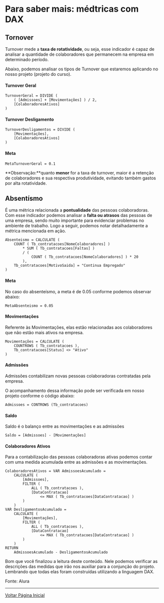 # Para saber mais: médtricas com DAX

## Tornover

Turnover mede a **taxa de rotatividade**, ou seja, esse indicador é capaz de analisar a quantidade de colaboradores que permanecem na empresa em determinado período.

Abaixo, podemos analisar os tipos de Turnover que estaremos aplicando no nosso projeto (projeto do curso).

#### Turnover Geral
```
TurnoverGeral = DIVIDE (
    ( [Admissoes] + [Movimentações] ) / 2,
    [ColaboradoresAtivos]
)
```

#### Turnover Desligamento
```
TurnoverDesligamentos = DIVIDE (
    [Movimentações],
    [ColaboradoresAtivos]
)
```

#### Meta
```
MetaTurnoverGeral = 0.1
```
**Observação:**quanto **menor** for a taxa de turnover, maior é a retenção de colaboradores e sua respectiva produtividade, evitando também gastos por alta rotatividade.

## Absentísmo

É uma métrica relacionada a **pontualidade** das pessoas colaboradoras. Com esse indicador podemos analisar a **falta ou atrasos** das pessoas de uma empresa, sendo muito importante para evidenciar problemas no ambiente de trabalho. Logo a seguir, podemos notar detalhadamente a métrica mencionada em ação.
```
Absenteismo = CALCULATE (
    COUNT ( Tb_contratacoes[NomeColaboradores] )
        * SUM ( Tb_contratacoes[Faltas] )
        / (
            COUNT ( Tb_contratacoes[NomeColaboradores] ) * 20
        ),
    Tb_contratacoes[MotivoSaida] = "Continua Empregado"
)
```

#### Meta

No caso do absenteísmo, a meta é de 0.05 conforme podemos observar abaixo:
```
MetaAbsenteismo = 0.05
```

#### Movimentações

Referente às Movimentações, elas estão relacionadas aos colaboradores que não estão mais ativos na empresa.
```
Movimentações = CALCULATE (
    COUNTROWS ( Tb_contratacoes ),
    Tb_contratacoes[Status] <> "Ativo"
)
```
#### Admissões

Admissões contabilizam novas pessoas colaboradoras contratadas pela empresa.

O acompanhamento dessa informação pode ser verificada em nosso projeto conforme o código abaixo:
```
Admissoes = CONTROWS (Tb_contratacoes)
```

#### Saldo

Saldo é o balanço entre as movimentações e as admissões
```
Saldo = [Admissoes] - [Movimentações]
```

#### Colaboradores Ativos

Para a contabilização das pessoas colaboradoras ativas podemos contar com uma medida acumulada entre as admissões e as movimentações.
```
ColaboradoresAtivos = VAR AdmissoesAcumulado =
    CALCULATE (
        [Admissoes],
        FILTER (
            ALL ( Tb_contratacoes ),
            [DataContratacao]
                <= MAX ( Tb_contratacoes[DataContratacao] )
        )
    )
VAR DesligamentosAcumulado =
    CALCULATE (
        [Movimentações],
        FILTER (
            ALL ( Tb_contratacoes ),
            [DataContratacao]
                <= MAX ( Tb_contratacoes[DataContratacao] )
        )
    )
RETURN
    AdmissoesAcumulado - DesligamentosAcumulado
```

Bom que você finalizou a leitura deste conteúdo. Nele podemos verificar as descrições das medidas que irão nos auxiliar para a conjunção do projeto. Lembrando que todas elas foram construídas utilizando a linguagem DAX.

Fonte: Alura

----------------------
[Voltar Página Inicial](/README.md)